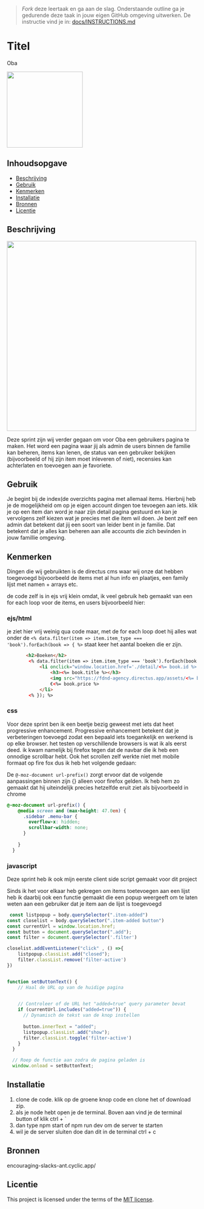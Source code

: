 > _Fork_ deze leertaak en ga aan de slag. Onderstaande outline ga je gedurende deze taak in jouw eigen GitHub omgeving uitwerken. De instructie vind je in: [docs/INSTRUCTIONS.md](docs/INSTRUCTIONS.md)

# Titel
Oba

<img width="200px" src="https://github.com/J3SS3HVA/server-side-rendering-server-side-website/assets/144009667/b5976657-f0dc-4057-ad5e-2bf484f74b9f">


## Inhoudsopgave

  * [Beschrijving](#beschrijving)
  * [Gebruik](#gebruik)
  * [Kenmerken](#kenmerken)
  * [Installatie](#installatie)
  * [Bronnen](#bronnen)
  * [Licentie](#licentie)

## Beschrijving
<!-- In de Beschrijving staat kort beschreven wat voor project het is en wat je hebt gemaakt -->
<img width="500px" src="https://github.com/J3SS3HVA/server-side-rendering-server-side-website/assets/144009667/6ee5fcd7-3199-4669-8c5d-6fca71640fe2">

Deze sprint zijn wij verder gegaan om voor Oba een gebruikers pagina te maken. 
Het word een pagina waar jij als admin de users binnen de familie kan beheren, items kan lenen, de status van een gebruiker bekijken (bijvoorbeeld of hij zijn item moet inleveren of niet), recensies kan achterlaten en toevoegen aan je favoriete.
<!-- Voeg een mooie poster visual toe 📸 -->
<!-- Voeg een link toe naar Github Pages 🌐-->

## Gebruik
<!--Bij Gebruik staat hoe je project er uit ziet, hoe het werkt en wat je er mee kan. -->
Je begint bij de index(de overzichts pagina met allemaal items. Hierbnij heb je de mogelijkheid om op je eigen account dingen toe tevoegen aan iets. klik je op een item dan word je naar zijn detail pagina gestuurd en kan je vervolgens zelf kiezen wat je precies met die item wil doen. Je bent zelf een admin dat betekent dat jij een soort van leider bent in je familie. Dat betekent dat je alles kan beheren aan alle accounts die zich bevinden in jouw famillie omgeving.

## Kenmerken
<!-- Bij Kenmerken staat welke technieken zijn gebruikt en hoe. Wat is de HTML structuur? Wat zijn de belangrijkste dingen in CSS? Wat is er met Javascript gedaan en hoe? Misschien heb je een framwork of library gebruikt? -->
Dingen die wij gebruikten is de directus cms waar wij onze dat hebben toegevoegd bijvoorbeeld de items met al hun info en plaatjes, een family lijst met namen + arrays etc.

de code zelf is in ejs vrij klein omdat, ik veel gebruik heb gemaakt van een for each loop voor de items, en users
bijvoorbeeld hier: 

### ejs/html
je ziet hier vrij weinig qua code maar, met de for each loop doet hij alles wat onder de `<% data.filter(item => item.item_type === 'book').forEach(book => { %>` staat keer het aantal boeken die er zijn.
```html
       <h2>Boeken</h2>
        <% data.filter(item => item.item_type === 'book').forEach(book => { %>
            <li onclick="window.location.href='./detail/<%= book.id %>'">
                <h3><%= book.title %></h3>
                <img src="https://fdnd-agency.directus.app/assets/<%= book.afbeelding %>" alt="<%= book.title %> Image">
                €<%= book.price %>
            </li>
        <% }); %>
```

### css
Voor deze sprint ben ik een beetje bezig geweest met iets dat heet progressive enhancement. Progressive enhancement betekent dat je verbeteringen toevoegd zodat een bepaald iets toegankelijk en werkend is op elke browser. het testen op verschillende browsers is wat ik als eerst deed. ik kwam namelijk bij firefox tegen dat de navbar die ik heb een onnodige scrollbar hebt. Ook het scrollen zelf werkte niet met mobile formaat op fire fox
dus ik heb het volgende gedaan:

De `@-moz-document url-prefix()` zorgt ervoor dat de volgende aanpassingen binnen zijn {} alleen voor firefox gelden.
Ik heb hem zo gemaakt dat hij uiteindelijk precies hetzelfde eruit ziet als bijvoorbeeld in chrome
```css
@-moz-document url-prefix() { 
    @media screen and (max-height: 47.0em) {
      .sidebar .menu-bar {
        overflow-x: hidden;
        scrollbar-width: none;
      }
      
    }
  }
```

### javascript

Deze sprint heb ik ook mijn eerste client side script gemaakt voor dit project

Sinds ik het voor elkaar heb gekregen om items toetevoegen aan een lijst heb ik daarbij ook een functie gemaakt die een popup weergeeft om te laten weten aan een gebruiker dat je item aan de lijst is toegevoegd
```javascript
 const listpopup = body.querySelector(".item-added") 
const closelist = body.querySelector(".item-added button") 
const currentUrl = window.location.href;
const button = document.querySelector(".add");
const filter = document.querySelector('.filter')

closelist.addEventListener("click" , () =>{
    listpopup.classList.add("closed");
    filter.classList.remove('filter-active')
})


function setButtonText() {
    // Haal de URL op van de huidige pagina
    

    // Controleer of de URL het "added=true" query parameter bevat
    if (currentUrl.includes("added=true")) {
      // Dynamisch de tekst van de knop instellen
      
      button.innerText = "added";
      listpopup.classList.add("show");
      filter.classList.toggle('filter-active')
    }
  }

  // Roep de functie aan zodra de pagina geladen is
  window.onload = setButtonText;
```
## Installatie
<!-- Bij Instalatie staat hoe een andere developer aan jouw repo kan werken -->
1. clone de code. klik op de groene knop code en clone het of download zip.
2. als je node hebt open je de terminal. Boven aan vind je de terminal button of klik ctrl +  `
3. dan type npm start of npm run dev om de server te starten
4. wil je de server sluiten doe dan dit in de terminal ctrl + c

## Bronnen
encouraging-slacks-ant.cyclic.app/
## Licentie

This project is licensed under the terms of the [MIT license](./LICENSE).
